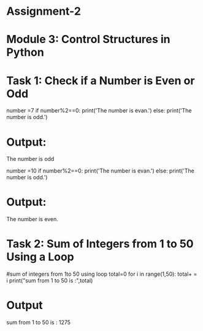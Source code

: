 # Assignment-2
 
# Module 3: Control Structures in Python
 
# Task 1: Check if a Number is Even or Odd

 number =7
 if number%2==0:
     print('The number is evan.')
 else:
    print('The number is odd.')
# Output:
The number is odd 



number =10
 if number%2==0:
     print('The number is evan.')
 else:
    print('The number is odd.')
# Output:
The number is even.
    
# Task 2: Sum of Integers from 1 to 50 Using a Loop
#sum of integers from 1to 50 using loop
total=0
for i in range(1,50):
total+ = i
print("sum from 1 to 50 is :",total)

# Output
sum from 1 to 50 is : 1275
